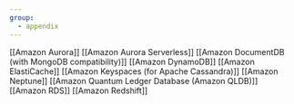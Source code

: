 ```yaml
---
group:
  - appendix
---
```


[[Amazon Aurora]]
[[Amazon Aurora Serverless]]
[[Amazon DocumentDB (with MongoDB compatibility)]]
[[Amazon DynamoDB]]
[[Amazon ElastiCache]]
[[Amazon Keyspaces (for Apache Cassandra)]]
[[Amazon Neptune]]
[[Amazon Quantum Ledger Database (Amazon QLDB)]]
[[Amazon RDS]]
[[Amazon Redshift]]